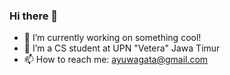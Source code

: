 ### Hi there 👋

<!--
**ayuwidyaagata/ayuwidyaagata** is a ✨ _special_ ✨ repository because its `README.md` (this file) appears on your GitHub profile.

Here are some ideas to get you started:
-->

- 🔭 I’m currently working on something cool!
- 🌱 I’m a CS student at UPN "Vetera" Jawa Timur
- 📫 How to reach me: ayuwagata@gmail.com

